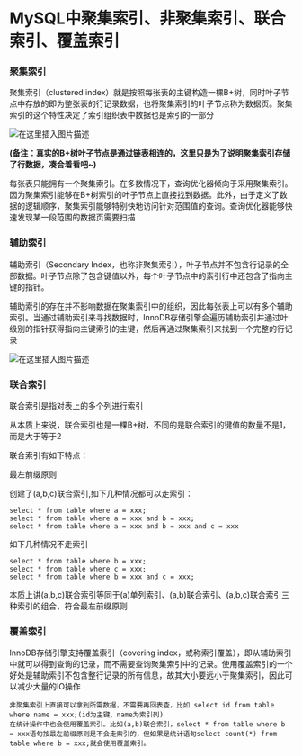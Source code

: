 # MySQL中聚集索引、非聚集索引、联合索引、覆盖索引

### 聚集索引

聚集索引（clustered index）就是按照每张表的主键构造一棵B+树，同时叶子节点中存放的即为整张表的行记录数据，也将聚集索引的叶子节点称为数据页。聚集索引的这个特性决定了索引组织表中数据也是索引的一部分

![在这里插入图片描述](https://img-blog.csdnimg.cn/20200713224051318.jpg?x-oss-process=image/watermark,type_ZmFuZ3poZW5naGVpdGk,shadow_10,text_aHR0cHM6Ly9ibG9nLmNzZG4ubmV0L3B6anRpYW4=,size_16,color_FFFFFF,t_70)

**(备注：真实的B+树叶子节点是通过链表相连的，这里只是为了说明聚集索引存储了行数据，凑合着看吧~)**

每张表只能拥有一个聚集索引。在多数情况下，查询优化器倾向于采用聚集索引。因为聚集索引能够在B+树索引的叶子节点上直接找到数据。此外，由于定义了数据的逻辑顺序，聚集索引能够特别快地访问针对范围值的查询。查询优化器能够快速发现某一段范围的数据页需要扫描


### 辅助索引

辅助索引（Secondary Index，也称非聚集索引），叶子节点并不包含行记录的全部数据。叶子节点除了包含键值以外，每个叶子节点中的索引行中还包含了指向主键的指针。

辅助索引的存在并不影响数据在聚集索引中的组织，因此每张表上可以有多个辅助索引。当通过辅助索引来寻找数据时，InnoDB存储引擎会遍历辅助索引并通过叶级别的指针获得指向主键索引的主键，然后再通过聚集索引来找到一个完整的行记录


![在这里插入图片描述](https://img-blog.csdnimg.cn/20200713224124552.jpg?x-oss-process=image/watermark,type_ZmFuZ3poZW5naGVpdGk,shadow_10,text_aHR0cHM6Ly9ibG9nLmNzZG4ubmV0L3B6anRpYW4=,size_16,color_FFFFFF,t_70)

### 联合索引

联合索引是指对表上的多个列进行索引

从本质上来说，联合索引也是一棵B+树，不同的是联合索引的键值的数量不是1，而是大于等于2

联合索引有如下特点：

最左前缀原则

创建了(a,b,c)联合索引,如下几种情况都可以走索引：

    select * from table where a = xxx;
    select * from table where a = xxx and b = xxx;
    select * from table where a = xxx and b = xxx and c = xxx

如下几种情况不走索引

    select * from table where b = xxx;
    select * from table where c = xxx;
    select * from table where b = xxx and c = xxx;

本质上讲(a,b,c)联合索引等同于(a)单列索引、(a,b)联合索引、(a,b,c)联合索引三种索引的组合，符合最左前缀原则

### 覆盖索引

InnoDB存储引擎支持覆盖索引（covering index，或称索引覆盖），即从辅助索引中就可以得到查询的记录，而不需要查询聚集索引中的记录。使用覆盖索引的一个好处是辅助索引不包含整行记录的所有信息，故其大小要远小于聚集索引，因此可以减少大量的IO操作

    非聚集索引上直接可以拿到所需数据，不需要再回表查，比如 select id from table where name = xxx;(id为主键、name为索引列)
    在统计操作中也会使用覆盖索引。比如(a,b)联合索引，select * from table where b = xxx语句按最左前缀原则是不会走索引的，但如果是统计语句select count(*) from table where b = xxx;就会使用覆盖索引。